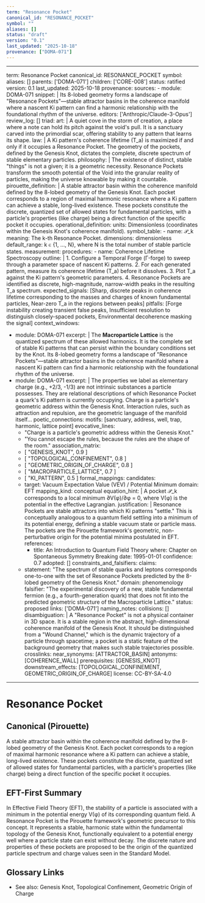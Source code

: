 ```yaml
---
term: "Resonance Pocket"
canonical_id: "RESONANCE_POCKET"
symbol: ""
aliases: []
status: "draft"
version: "0.1"
last_updated: "2025-10-18"
provenance: ["DOMA-071"]
---
```


---
term: Resonance Pocket
canonical_id: RESONANCE_POCKET
symbol: 
aliases: []
parents: ['DOMA-071']
children: ['CORE-008']
status: ratified
version: 0.1
last_updated: 2025-10-18
provenance:
  sources:
    - module: DOMA-071
      snippet: |
        Its 8-lobed geometry forms a landscape of "Resonance Pockets"—stable attractor basins in the coherence manifold where a nascent Ki pattern can find a harmonic relationship with the foundational rhythm of the universe.
  editors: ['Anthropic/Claude-3-Opus']
  review_log: []
triad:
  art: |
    A quiet cove in the storm of creation, a place where a note can hold its pitch against the void's pull. It is a sanctuary carved into the primordial scar, offering stability to any pattern that learns its shape.
  law: |
    A Ki pattern's coherence lifetime (T_a) is maximized if and only if it occupies a Resonance Pocket. The geometry of the pockets, defined by the Genesis Knot, dictates the complete, discrete spectrum of stable elementary particles.
  philosophy: |
    The existence of distinct, stable "things" is not a given; it is a geometric necessity. Resonance Pockets transform the smooth potential of the Void into the granular reality of particles, making the universe knowable by making it countable.
pirouette_definition: |
  A stable attractor basin within the coherence manifold defined by the 8-lobed geometry of the Genesis Knot. Each pocket corresponds to a region of maximal harmonic resonance where a Ki pattern can achieve a stable, long-lived existence. These pockets constitute the discrete, quantized set of allowed states for fundamental particles, with a particle's properties (like charge) being a direct function of the specific pocket it occupies.
operational_definition:
  units: Dimensionless (coordinates within the Genesis Knot's coherence manifold).
  symbol_table:
    - name: 𝒫_k
      meaning: The k-th Resonance Pocket.
      dimensions: dimensionless
      default_range: k ∈ {1, ..., N}, where N is the total number of stable particle states.
  measurement:
    procedures:
      - name: Coherence Lifetime Spectroscopy
        outline: |
          1. Configure a Temporal Forge (Γ-forge) to sweep through a parameter space of nascent Ki patterns.
          2. For each generated pattern, measure its coherence lifetime (T_a) before it dissolves.
          3. Plot T_a against the Ki pattern's geometric parameters.
          4. Resonance Pockets are identified as discrete, high-magnitude, narrow-width peaks in the resulting T_a spectrum.
        expected_signals: [Sharp, discrete peaks in coherence lifetime corresponding to the masses and charges of known fundamental particles, Near-zero T_a in the regions between peaks]
        pitfalls: [Forge instability creating transient false peaks, Insufficient resolution to distinguish closely-spaced pockets, Environmental decoherence masking the signal]
context_windows:
  - module: DOMA-071
    excerpt: |
      The **Macroparticle Lattice** is the quantized spectrum of these allowed harmonics. It is the complete set of stable Ki patterns that can persist within the boundary conditions set by the Knot. Its 8-lobed geometry forms a landscape of "Resonance Pockets"—stable attractor basins in the coherence manifold where a nascent Ki pattern can find a harmonic relationship with the foundational rhythm of the universe.
  - module: DOMA-071
    excerpt: |
      The properties we label as elementary charge (e.g., +2/3, -1/3) are not intrinsic substances a particle possesses. They are relational descriptions of which Resonance Pocket a quark's Ki pattern is currently occupying. Charge is a particle's geometric address within the Genesis Knot. Interaction rules, such as attraction and repulsion, are the geometric language of the manifold itself...
poetic_connections:
  motifs: [sanctuary, address, well, trap, harmonic, lattice point]
  evocative_lines:
    - "Charge is a particle's geometric address within the Genesis Knot."
    - "You cannot escape the rules, because the rules are the shape of the room."
  association_matrix:
    - [ "GENESIS_KNOT", 0.9 ]
    - [ "TOPOLOGICAL_CONFINEMENT", 0.8 ]
    - [ "GEOMETRIC_ORIGIN_OF_CHARGE", 0.8 ]
    - [ "MACROPARTICLE_LATTICE", 0.7 ]
    - [ "KI_PATTERN", 0.5 ]
formal_mappings:
  candidates:
    - target: Vacuum Expectation Value (VEV) / Potential Minimum
      domain: EFT
      mapping_kind: conceptual
      equation_hint: |
        A pocket 𝒫_k corresponds to a local minimum ∂V(φ)/∂φ = 0, where V(φ) is the potential in the effective Lagrangian.
      justification: |
        Resonance Pockets are stable attractors into which Ki patterns "settle." This is conceptually analogous to a quantum field settling into a minimum of its potential energy, defining a stable vacuum state or particle mass. The pockets are the Pirouette framework's geometric, non-perturbative origin for the potential minima postulated in EFT.
      references:
        - title: An Introduction to Quantum Field Theory
          where: Chapter on Spontaneous Symmetry Breaking
          date: 1995-01-01
      confidence: 0.7
  adopted: []
constraints_and_falsifiers:
  claims:
    - statement: "The spectrum of stable quarks and leptons corresponds one-to-one with the set of Resonance Pockets predicted by the 8-lobed geometry of the Genesis Knot."
      domain: phenomenology
      falsifier: "The experimental discovery of a new, stable fundamental fermion (e.g., a fourth-generation quark) that does not fit into the predicted geometric structure of the Macroparticle Lattice."
      status: proposed
      links: ['DOMA-071']
naming_notes:
  collisions: []
  disambiguation: |
    A "Resonance Pocket" is not a physical container in 3D space. It is a stable region in the abstract, high-dimensional coherence manifold of the Genesis Knot. It should be distinguished from a "Wound Channel," which is the dynamic trajectory of a particle through spacetime; a pocket is a static feature of the background geometry that makes such stable trajectories possible.
crosslinks:
  near_synonyms: [ATTRACTOR_BASIN]
  antonyms: [COHERENCE_WALL]
  prerequisites: [GENESIS_KNOT]
  downstream_effects: [TOPOLOGICAL_CONFINEMENT, GEOMETRIC_ORIGIN_OF_CHARGE]
license: CC-BY-SA-4.0
---

# Resonance Pocket

## Canonical (Pirouette)
A stable attractor basin within the coherence manifold defined by the 8-lobed geometry of the Genesis Knot. Each pocket corresponds to a region of maximal harmonic resonance where a Ki pattern can achieve a stable, long-lived existence. These pockets constitute the discrete, quantized set of allowed states for fundamental particles, with a particle's properties (like charge) being a direct function of the specific pocket it occupies.

## EFT-First Summary
In Effective Field Theory (EFT), the stability of a particle is associated with a minimum in the potential energy V(φ) of its corresponding quantum field. A Resonance Pocket is the Pirouette framework's geometric precursor to this concept. It represents a stable, harmonic state within the fundamental topology of the Genesis Knot, functionally equivalent to a potential energy well where a particle state can exist without decay. The discrete nature and properties of these pockets are proposed to be the origin of the quantized particle spectrum and charge values seen in the Standard Model.

## Glossary Links
- See also: Genesis Knot, Topological Confinement, Geometric Origin of Charge